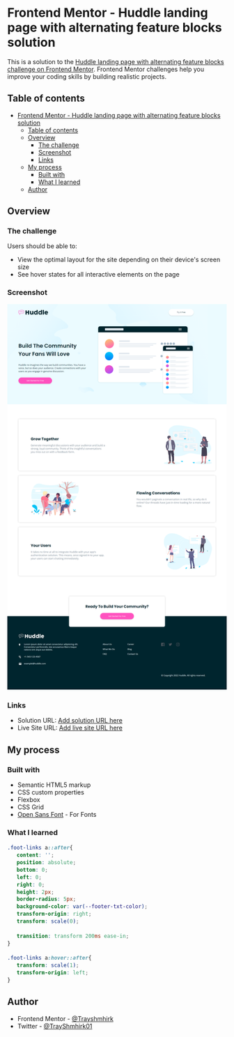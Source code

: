 # Frontend Mentor - Huddle landing page with alternating feature blocks solution

This is a solution to the [Huddle landing page with alternating feature blocks challenge on Frontend Mentor](https://www.frontendmentor.io/challenges/huddle-landing-page-with-alternating-feature-blocks-5ca5f5981e82137ec91a5100). Frontend Mentor challenges help you improve your coding skills by building realistic projects. 

## Table of contents

- [Frontend Mentor - Huddle landing page with alternating feature blocks solution](#frontend-mentor---huddle-landing-page-with-alternating-feature-blocks-solution)
  - [Table of contents](#table-of-contents)
  - [Overview](#overview)
    - [The challenge](#the-challenge)
    - [Screenshot](#screenshot)
    - [Links](#links)
  - [My process](#my-process)
    - [Built with](#built-with)
    - [What I learned](#what-i-learned)
  - [Author](#author)


## Overview

### The challenge

Users should be able to:

- View the optimal layout for the site depending on their device's screen size
- See hover states for all interactive elements on the page

### Screenshot

![](./images/screencapture-127-0-0-1-5500-index-html-2023-09-14-02_15_11.png)


### Links

- Solution URL: [Add solution URL here](https://github.com/Trayshmhirk/huddle-landing-page)
- Live Site URL: [Add live site URL here](https://huddle-landingpage-frontend.netlify.app/)


## My process

### Built with

- Semantic HTML5 markup
- CSS custom properties
- Flexbox
- CSS Grid
- [Open Sans Font](https://fonts.googleapis.com/css2?family=Open+Sans:wght@400;600;700&display=swap) - For Fonts

### What I learned

```css
.foot-links a::after{
   content: '';
   position: absolute;
   bottom: 0;
   left: 0;
   right: 0;
   height: 2px;
   border-radius: 5px;
   background-color: var(--footer-txt-color);
   transform-origin: right;
   transform: scale(0);

   transition: transform 200ms ease-in;
}

.foot-links a:hover::after{
   transform: scale(1);
   transform-origin: left;
}
```


## Author

- Frontend Mentor - [@Trayshmhirk](https://www.frontendmentor.io/profile/Trayshmhirk)
- Twitter - [@TrayShmhirk01](https://www.twitter.com/TrayShmhirk01)
